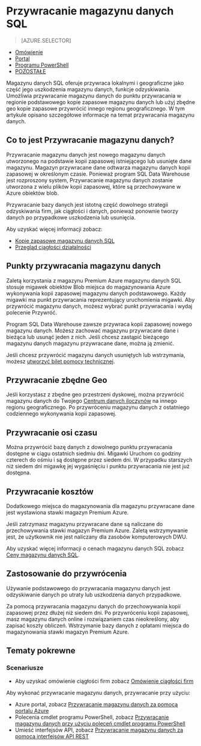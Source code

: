 <properties
   pageTitle="Przywracanie magazynu danych SQL | Microsoft Azure"
   description="Omówienie opcji przywracania bazy danych do bazy danych w magazynie danych SQL Azure odzyskiwania."
   services="sql-data-warehouse"
   documentationCenter="NA"
   authors="Lakshmi1812"
   manager="barbkess"
   editor=""/>

<tags
   ms.service="sql-data-warehouse"
   ms.devlang="NA"
   ms.topic="article"
   ms.tgt_pltfrm="NA"
   ms.workload="data-services"
   ms.date="09/29/2016"
   ms.author="lakshmir;barbkess;sonyama"/>


# <a name="sql-data-warehouse-restore"></a>Przywracanie magazynu danych SQL

> [AZURE.SELECTOR]
- [Omówienie][]
- [Portal][]
- [Programu PowerShell][]
- [POZOSTAŁE][]

Magazynu danych SQL oferuje przywraca lokalnymi i geograficzne jako część jego uszkodzenia magazynu danych, funkcje odzyskiwania. Umożliwia przywracanie magazynu danych do punktu przywracania w regionie podstawowego kopie zapasowe magazynu danych lub użyj zbędne geo kopie zapasowe przywrócić innego regionu geograficznego. W tym artykule opisano szczegółowe informacje na temat przywracania magazynu danych.

## <a name="what-is-a-data-warehouse-restore"></a>Co to jest Przywracanie magazynu danych?

Przywracanie magazynu danych jest nowego magazynu danych utworzonego na podstawie kopii zapasowej istniejącego lub usunięte dane magazynu. Magazyn przywracane dane odtwarza magazynu danych kopii zapasowej w określonym czasie. Ponieważ program SQL Data Warehouse jest rozproszony system, Przywracanie magazynu danych zostanie utworzona z wielu plików kopii zapasowej, które są przechowywane w Azure obiektów blob. 

Przywracanie bazy danych jest istotną część dowolnego strategii odzyskiwania firm, jak ciągłości i danych, ponieważ ponownie tworzy danych po przypadkowe uszkodzenia lub usunięcia.

Aby uzyskać więcej informacji zobacz:

-  [Kopie zapasowe magazynu danych SQL](sql-data-warehouse-backups.md)
-  [Przegląd ciągłości działalności](../sql-database/sql-database-business-continuity.md)

## <a name="data-warehouse-restore-points"></a>Punkty przywracania magazynu danych

Zaletą korzystania z magazynu Premium Azure magazynu danych SQL stosuje migawek obiektów Blob miejsca do magazynowania Azure wykonywania kopii zapasowej magazynu danych podstawowego. Każdy migawki ma punkt przywracania reprezentujący uruchomienia migawki. Aby przywrócić magazynu danych, możesz wybrać punkt przywracania i wydaj polecenie Przywróć.  

Program SQL Data Warehouse zawsze przywraca kopii zapasowej nowego magazynu danych. Możesz zachować magazynu przywracane dane i bieżąca lub usunąć jeden z nich. Jeśli chcesz zastąpić bieżącego magazynu danych magazynu przywracane dane, można ją zmienić.

Jeśli chcesz przywrócić magazynu danych usuniętych lub wstrzymania, możesz [utworzyć bilet pomocy technicznej](sql-data-warehouse-get-started-create-support-ticket.md). 

<!-- 
### Can I restore a deleted data warehouse?

Yes, you can restore the last available restore point.

Yes, for the next seven calendar days. When you delete a data warehouse, SQL Data Warehouse actually keeps the data warehouse and its snapshots for seven days just in case you need the data. After seven days, you won't be able to restore to any of the restore points. -->

## <a name="geo-redundant-restore"></a>Przywracanie zbędne Geo

Jeśli korzystasz z zbędne geo przestrzeni dyskowej, można przywrócić magazynu danych do Twojego [Centrum danych iloczynów](../best-practices-availability-paired-regions.md) na innego regionu geograficznego. Po przywróceniu magazynu danych z ostatniego codziennego wykonywania kopii zapasowej. 

## <a name="restore-timeline"></a>Przywracanie osi czasu

Można przywrócić bazę danych z dowolnego punktu przywracania dostępne w ciągu ostatnich siedmiu dni. Migawki Uruchom co godziny czterech do ośmiu i są dostępne przez siedem dni. W przypadku starszych niż siedem dni migawkę jej wygaśnięciu i punktu przywracania nie jest już dostępna.

## <a name="restore-costs"></a>Przywracanie kosztów

Dodatkowego miejsca do magazynowania dla magazynu przywracane dane jest wystawiona stawki magazyn Premium Azure. 

Jeśli zatrzymasz magazynu przywracane dane są naliczane do przechowywania stawki magazyn Premium Azure. Zaletą wstrzymywanie jest, że użytkownik nie jest naliczany dla zasobów komputerowych DWU.

Aby uzyskać więcej informacji o cenach magazynu danych SQL zobacz [Ceny magazynu danych SQL](https://azure.microsoft.com/pricing/details/sql-data-warehouse/).

## <a name="uses-for-restore"></a>Zastosowanie do przywrócenia

Używanie podstawowego do przywracania magazynu danych jest odzyskiwanie danych po utraty lub uszkodzenia danych przypadkowe.

Za pomocą przywracania magazynu danych do przechowywania kopii zapasowej przez dłużej niż siedem dni. Po przywróceniu kopii zapasowej, masz magazynu danych online i rozwiązaniem czas nieokreślony, aby zapisać koszty obliczeń. Wstrzymanie bazy danych z opłatami miejsca do magazynowania stawki magazyn Premium Azure. 

## <a name="related-topics"></a>Tematy pokrewne

### <a name="scenarios"></a>Scenariusze

- Aby uzyskać omówienie ciągłości firm zobacz [Omówienie ciągłości firm](../sql-database/sql-database-business-continuity.md)


<!-- ### Tasks -->

Aby wykonać przywracanie magazynu danych, przywracanie przy użyciu:

- Azure portal, zobacz [Przywracanie magazynu danych za pomocą portalu Azure](sql-data-warehouse-restore-database-portal.md)
- Polecenia cmdlet programu PowerShell, zobacz [Przywracanie magazynu danych przy użyciu poleceń cmdlet programu PowerShell](sql-data-warehouse-restore-database-powershell.md)
- Umieść interfejsów API, zobacz [Przywracanie magazynu danych za pomocą interfejsów API REST](sql-data-warehouse-restore-database-rest-api.md)

<!-- ### Tutorials -->

<!--Image references-->

<!--Article references-->
[Azure SQL Database business continuity overview]: ../sql-database/sql-database-business-continuity.md
[Omówienie]: ./sql-data-warehouse-restore-database-overview.md
[Portal]: ./sql-data-warehouse-restore-database-portal.md
[Programu PowerShell]: ./sql-data-warehouse-restore-database-powershell.md
[POZOSTAŁE]: ./sql-data-warehouse-restore-database-rest-api.md

<!--MSDN references-->


<!--Other Web references-->
